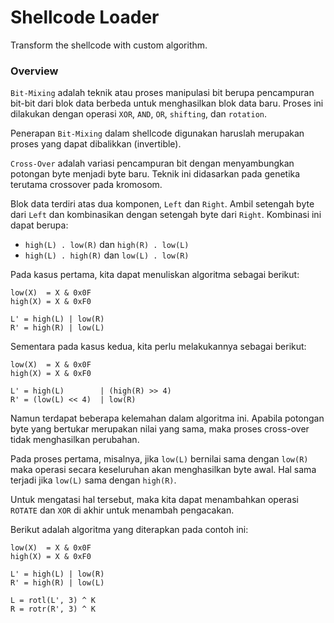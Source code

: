 # Shellcode Loader

Transform the shellcode with custom algorithm.

### Overview

`Bit-Mixing` adalah teknik atau proses manipulasi bit berupa pencampuran bit-bit dari blok data berbeda untuk menghasilkan blok data baru. Proses ini dilakukan dengan operasi `XOR`, `AND`, `OR`, `shifting`, dan `rotation`.

Penerapan `Bit-Mixing` dalam shellcode digunakan haruslah merupakan proses yang dapat dibalikkan (invertible).

`Cross-Over` adalah variasi pencampuran bit dengan menyambungkan potongan byte menjadi byte baru. Teknik ini didasarkan pada genetika terutama crossover pada kromosom.

Blok data terdiri atas dua komponen, `Left` dan `Right`. Ambil setengah byte dari `Left` dan kombinasikan dengan setengah byte dari `Right`. Kombinasi ini dapat berupa:
- `high(L) . low(R)` dan `high(R) . low(L)`
- `high(L) . high(R)` dan `low(L) . low(R)`

Pada kasus pertama, kita dapat menuliskan algoritma sebagai berikut:

```
low(X)  = X & 0x0F
high(X) = X & 0xF0

L' = high(L) | low(R)
R' = high(R) | low(L)
```

Sementara pada kasus kedua, kita perlu melakukannya sebagai berikut:

```
low(X)  = X & 0x0F
high(X) = X & 0xF0

L' = high(L)        | (high(R) >> 4)
R' = (low(L) << 4)  | low(R)
```

Namun terdapat beberapa kelemahan dalam algoritma ini. Apabila potongan byte yang bertukar merupakan nilai yang sama, maka proses cross-over tidak menghasilkan perubahan.

Pada proses pertama, misalnya, jika `low(L)` bernilai sama dengan `low(R)` maka operasi secara keseluruhan akan menghasilkan byte awal. Hal sama terjadi jika `low(L)` sama dengan `high(R)`.

Untuk mengatasi hal tersebut, maka kita dapat menambahkan operasi `ROTATE` dan `XOR` di akhir untuk menambah pengacakan.

Berikut adalah algoritma yang diterapkan pada contoh ini:

```
low(X)  = X & 0x0F
high(X) = X & 0xF0

L' = high(L) | low(R)
R' = high(R) | low(L)

L = rotl(L', 3) ^ K
R = rotr(R', 3) ^ K
```
